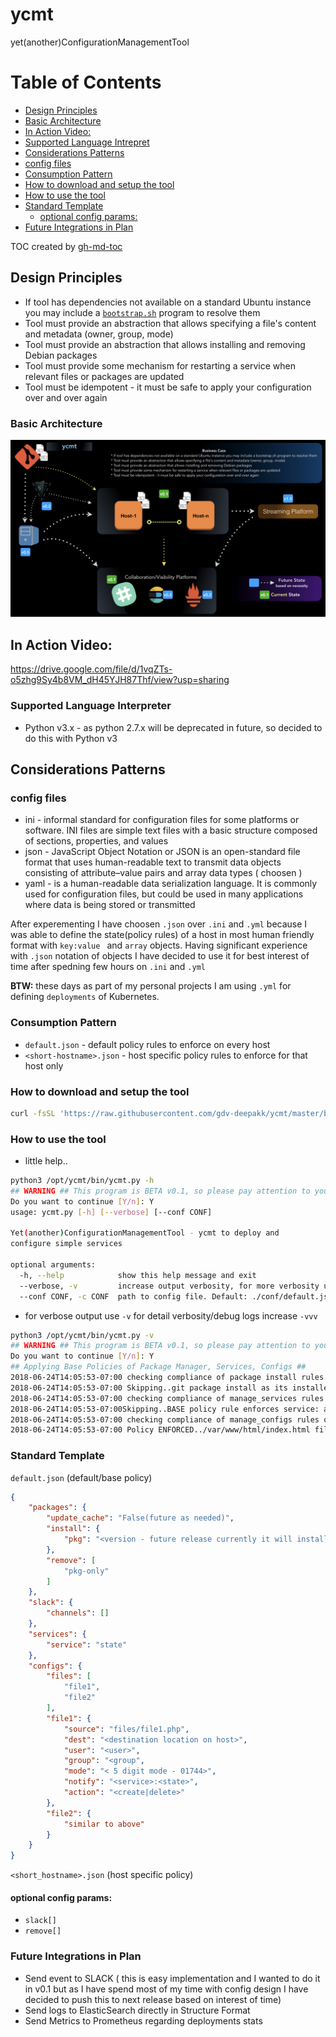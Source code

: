 # ycmt 
yet(another)ConfigurationManagementTool

Table of Contents
=================

* [Design Principles](#design-principles)
* [Basic Architecture](#basic-architecture)
* [In Action Video:](#in-action-video)
* [Supported Language Intrepret](#supported-language-intrepret)
* [Considerations Patterns](#considerations-patterns)
* [config files](#config-files)
* [Consumption Pattern](#consumption-pattern)
* [How to download and setup the tool](#how-to-download-and-setup-the-tool)
* [How to use the tool](#how-to-use-the-tool)
* [Standard Template](#standard-template)
    * [optional config params:](#optional-config-params)
* [Future Integrations in Plan](#future-integrations-in-plan)

TOC created by [gh-md-toc](https://github.com/ekalinin/github-markdown-toc.go)

## Design Principles

- If tool has dependencies not available on a standard Ubuntu instance you may include a [`bootstrap.sh`](https://raw.githubusercontent.com/gdv-deepakk/ycmt/master/bin/bootstrap.sh) program to resolve them
- Tool must provide an abstraction that allows specifying a file's content and metadata (owner, group, mode)
- Tool must provide an abstraction that allows installing and removing Debian packages
- Tool must provide some mechanism for restarting a service when relevant files or packages are updated
- Tool must be idempotent - it must be safe to apply your configuration over and over again

### Basic Architecture
![Architecture](images/ycmt-arch-v01.jpeg?raw=true)


## In Action Video:
https://drive.google.com/file/d/1vqZTs-o5zhg9Sy4b8VM_dH45YJH87Thf/view?usp=sharing

### Supported Language Interpreter
- Python v3.x - as python 2.7.x will be deprecated in future, so decided to do this with Python v3 

## Considerations Patterns
### config files
- ini - informal standard for configuration files for some platforms or software. INI files are simple text files with a basic structure composed of sections, properties, and values
- json - JavaScript Object Notation or JSON is an open-standard file format that uses human-readable text to transmit data objects consisting of attribute–value pairs and array data types ( choosen )
- yaml - is a human-readable data serialization language. It is commonly used for configuration files, but could be used in many applications where data is being stored or transmitted

After experementing I have choosen `.json` over `.ini` and `.yml` because I was able to define the state(policy rules) of a host in most human friendly format with `key:value ` and `array` objects. Having significant experience with `.json` notation of objects I have decided to use it for best interest of time after spedning few hours on `.ini` and `.yml`

**BTW:** these days as part of my personal projects I am using `.yml` for defining `deployments` of Kubernetes.

### Consumption Pattern
- `default.json` - default policy rules to enforce on every host
- `<short-hostname>.json` - host specific policy rules to enforce for that host only

### How to download and setup the tool
```bash
curl -fsSL 'https://raw.githubusercontent.com/gdv-deepakk/ycmt/master/bin/bootstrap.sh' | sh -s install
```

### How to use the tool
- little help..

```bash
python3 /opt/ycmt/bin/ycmt.py -h
## WARNING ## This program is BETA v0.1, so please pay attention to your policy rules ## WARNING ##
Do you want to continue [Y/n]: Y
usage: ycmt.py [-h] [--verbose] [--conf CONF]

Yet(another)ConfigurationManagementTool - ycmt to deploy and
configure simple services

optional arguments:
  -h, --help            show this help message and exit
  --verbose, -v         increase output verbosity, for more verbosity use -vv
  --conf CONF, -c CONF  path to config file. Default: ./conf/default.json
```
- for verbose output use `-v` for detail verbosity/debug logs increase `-vvv`
```bash
python3 /opt/ycmt/bin/ycmt.py -v
## WARNING ## This program is BETA v0.1, so please pay attention to your policy rules ## WARNING ##
Do you want to continue [Y/n]: Y
## Applying Base Policies of Package Manager, Services, Configs ##
2018-06-24T14:05:53-07:00 checking compliance of package install rules of BASE on this host: host1
2018-06-24T14:05:53-07:00 Skipping..git package install as its installed and in compliance with above policy rule.
2018-06-24T14:05:53-07:00 checking compliance of manage_services rules of BASE on this host: host1
2018-06-24T14:05:53-07:00Skipping..BASE policy rule enforces service: atd state to be STOPPED and it appears all compliance for the policy rule are met.
2018-06-24T14:05:53-07:00 checking compliance of manage_configs rules of BASE on this host: host1
2018-06-24T14:05:53-07:00 Policy ENFORCED../var/www/html/index.html file deleted as per compliance with above policy rule.
```

### Standard Template
`default.json` (default/base policy)
```json
{
    "packages": {
        "update_cache": "False(future as needed)",
        "install": {
            "pkg": "<version - future release currently it will install any latest rc availabe in the repo"
        },
        "remove": [
            "pkg-only"
        ]
    },
    "slack": {
        "channels": []
    },
    "services": {
        "service": "state"
    },
    "configs": {
        "files": [
            "file1",
            "file2"
        ],
        "file1": {
            "source": "files/file1.php",
            "dest": "<destination location on host>",
            "user": "<user>",
            "group": "<group",
            "mode": "< 5 digit mode - 01744>",
            "notify": "<service>:<state>",
            "action": "<create|delete>"
        },
        "file2": {
            "similar to above"
        }
    }
}
```
`<short_hostname>.json` (host specific policy)

#### optional config params:
- `slack[]`
- `remove[]`

### Future Integrations in Plan
- Send event to SLACK ( this is easy implementation and I wanted to do it in v0.1 but as I have spend most of my time with config design I have decided to push this to next release based on interest of time) 
- Send logs to ElasticSearch directly in Structure Format
- Send Metrics to Prometheus regarding deployments stats
